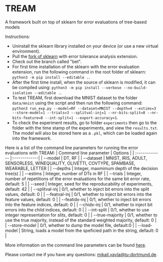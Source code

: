 # TREAM
A framework built on top of sklearn for error evaluations of tree-based models

Instructions:
- Uninstall the sklearn library installed on your device (or use a new virtual environment).
- Pull the [fork of sklearn](https://github.com/myay/BETRF) with error tolerance analysis extension.
- Check out the branch called "bet".
- For first time installation of the sklearn with the error evaluation extension, run the following command in the root folder of sklearn: `python3 -m pip install --editable .`.
- After the first time install, when the source of sklearn is modified, it can be compiled using: `python3 -m pip install --verbose --no-build-isolation --editable .`.
- To test TREAM, first download the MNIST dataset to the folder `data/mnist` using the script and then run the following command: `python3 run_exp.py --model=RF --dataset=MNIST --depth=4 --estims=3 --store-model=1 --trials=3 --splitval-inj=1 --nr-bits-split=8 --nr-bits-feature=8 --int-split=1 --export-accuracy=1`.
- To check the experiment results, go to folder `experiments` then go to the folder with the time stamp of the experiments, and view the `results.txt`. The model will also be stored here as a `.pkl`, which can be loaded again into the framework.

Here is a list of the command line parameters for running the error evaluations with TREAM:
| Command line parameter | Options |
| :------------- |:-------------|
| --model      | DT, RF |
| --dataset      | MNIST, IRIS, ADULT, SENSORLESS, WINEQUALITY, OLIVETTI, COVTYPE, SPAMBASE, WEARABLE, LETTER |
| --depths | Integer, maxmimum depth of the decision tree(s) |
| --estims | Integer, number of DTs in RF |
| --trials | Integer, number of repetitions of the error evaluations for the same bit error rate, default: 5 |
| --seed | Integer, seed for the reproducability of experiments, default: 42 |
| --splitval-inj | 0/1, whether to inject bit errors into the split values, default: 0 |
| --featval-inj | 0/1, whether to inject bit errors into the feature values, default: 0 |
| --featidx-inj | 0/1, whether to inject bit errors into the feature indices, default: 0 |
| --chidx-inj | 0/1, whether to inject bit errors into the child indices, default: 0 |
| --int-split | 0/1, whether to use integer representation for slits, default: 0 |
| --true-majority | 0/1, whether to use the true majority, instead of the standard weighted majority, default: 0 |
| --store-model | 0/1, whether to dump the model file, default:0 |
| --load-model | String, loads a model from the speficied path in the string, default: 0 |

More information on the command line parameters can be found [here](https://github.com/myay/TREAM/blob/main/Utils.py#L7).

Please contact me if you have any questions: mikail.yayla@tu-dortmund.de.
